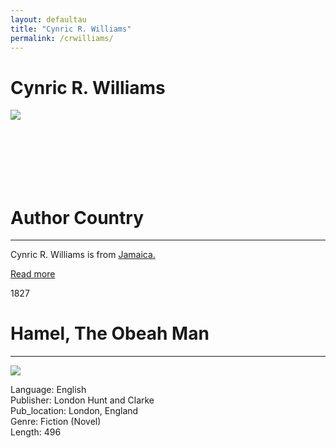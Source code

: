 ```yaml
---
layout: defaultau
title: "Cynric R. Williams"
permalink: /crwilliams/
---
```

<!-- partial:index.partial.html -->
<div class="content">
    <h1>Cynric R. Williams</h1>
    <div class="quote">
        <div><img src="https://t4.ftcdn.net/jpg/03/40/12/49/360_F_340124934_bz3pQTLrdFpH92ekknuaTHy8JuXgG7fi.jpg" class="logo"></div>
    </div>
    <div class="timeline">
        <div style="padding-bottom:100px;"></div>
        <div class="block">
            <div class="date right"><p class="right"> </p></div>
            <div class="dot"></div>
            <div class="left first">
            <div class="author_country">
                <h1>Author Country</h1><hr>
          <div class="aclocation">  <p>Cynric R. Williams is from <a href="{{ site.baseurl }}/4">Jamaica.</a></p></div>
              <div class="acreadmore">   <a href="#" target="_blank">Read more</a></div>
            </div>
            </div>
        </div>
        <div class="block">
            <div class="date left"><p class="left">1827</p></div>
            <div class="dot"></div>
            <div class="right">
                <h1>Hamel, The Obeah Man</h1><hr>
                <p><img src="https://i.gr-assets.com/images/S/compressed.photo.goodreads.com/books/1413746101l/9365358.jpg"></p>
                <p>
                Language: English <br/>
                Publisher: London Hunt and Clarke<br/>
                Pub_location: London, England <br/>
                Genre: Fiction (Novel)<br/>
                Length: 496<br/>                   </p>
            </div>
        </div>
</div>
